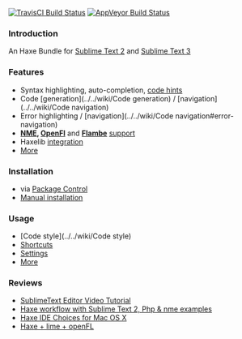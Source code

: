 [![TravisCI Build Status](https://travis-ci.org/clemos/haxe-sublime-bundle.svg?branch=master)](https://travis-ci.org/clemos/haxe-sublime-bundle)
[![AppVeyor Build Status](https://ci.appveyor.com/api/projects/status/github/clemos/haxe-sublime-bundle?branch=master&svg=true)](https://ci.appveyor.com/project/clemos/haxe-sublime-bundle)

### Introduction
An Haxe Bundle for [Sublime Text 2](http://www.sublimetext.com/2) and [Sublime Text 3](http://www.sublimetext.com/3)

### Features

- Syntax highlighting, auto-completion, [code hints](../../wiki/Features#code-hints)
- Code [generation](../../wiki/Code generation) / [navigation](../../wiki/Code navigation)
- Error highlighting / [navigation](../../wiki/Code navigation#error-navigation)
- **[NME](http://www.nme.io/), [OpenFl](https://github.com/openfl/openfl)** and **[Flambe](http://getflambe.com)** [support](../../wiki/Usage#targeting-nmeopenflflambe)
- Haxelib [integration](../../wiki/Features#haxelib-integration)
- [More](../../wiki/Features)

### Installation

- via [Package Control](../../wiki/Installation#sublime-package-control)
- [Manual installation](../../wiki/Installation#manual-installation)

### Usage

- [Code style](../../wiki/Code style) 
- [Shortcuts](../../wiki/Usage#shortcuts)
- [Settings](../../wiki/Usage#settings)
- [More](../../wiki/Usage) 

### Reviews

- [SublimeText Editor Video Tutorial](http://haxe.org/doc/videos/editors/Sublimetext) 
- [Haxe workflow with Sublime Text 2, Php & nme examples](http://www.aymericlamboley.fr/blog/haxe-workflow-with-sublime-text-2-php-and-nme-examples/)
- [Haxe IDE Choices for Mac OS X](http://sambrick.wordpress.com/2012/03/23/haxe-ide-choices-for-mac/)
- [Haxe + lime + openFL](https://medium.com/programming-ideas-tutorial-and-experience/haxe-lime-openfl-ec9c2784aaa8)
